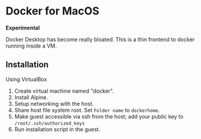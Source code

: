 # Docker for MacOS
**Experimental**

Docker Desktop has become really bloated.
This is a thin frontend to docker running inside a VM.


## Installation

Using VirtualBox

1. Create virtual machine named "docker".
2. Install Alpine.
3. Setup networking with the host.
4. Share host file system root. Set `Folder name` to `dockerhome`.
5. Make guest accessible via ssh from the host; add your public key to `/root/.ssh/authorized_keys`
6. Run installation script in the guest.
